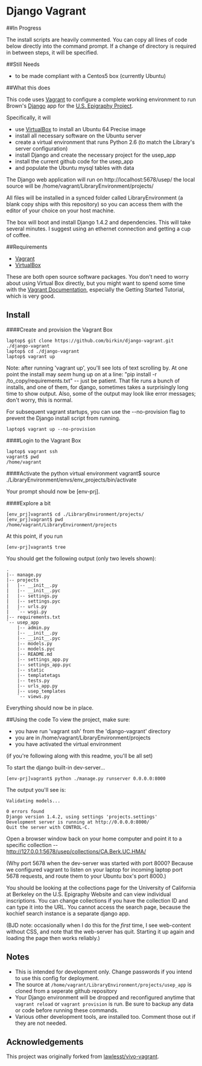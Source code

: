 # Django Vagrant

##In Progress

The install scripts are heavily commented.  You can copy all lines of code below directly into the command prompt.  If a change of directory is required in between steps, it will be specified.

##Still Needs
- to be made compliant with a Centos5 box (currently Ubuntu)

##What this does

This code uses [Vagrant](http://www.vagrantup.com/) to configure a complete working environment to run Brown's [Django](http://djangoproject.org) app for the [U.S. Epigraphy Project](http://library.brown.edu/projects/usep/collections/).

Specifically, it will

- use [VirtualBox](https://www.virtualbox.org/) to install an Ubuntu 64 Precise image
- install all necessary software on the Ubuntu server
- create a virtual environment that runs Python 2.6 (to match the Library's server configuration)
- install Django and create the necessary project for the usep_app
- install the current github code for the usep_app
- and populate the Ubuntu mysql tables with data

The Django web application will run on http://localhost:5678/usep/ the local source will be /home/vagrant/LibraryEnvironment/projects/

All files will be installed in a synced folder called LibraryEnvironment (a blank copy ships with this repository) so you can access them with the editor of your choice on your host machine.

The box will boot and install Django 1.4.2 and dependencies.  This will take several minutes.  I suggest using an ethernet connection and getting a cup of coffee.

##Requirements

- [Vagrant](http://www.vagrantup.com/)
- [VirtualBox](https://www.virtualbox.org/)

These are both open source software packages.  You don't need to worry about using Virtual Box directly, but you might want to spend some time with the [Vagrant Documentation](http://docs.vagrantup.com/v2/), especially the Getting Started Tutorial, which is very good.

## Install

####Create and provision the Vagrant Box

    laptop$ git clone https://github.com/birkin/django-vagrant.git ./django-vagrant
    laptop$ cd ./django-vagrant
    laptop$ vagrant up

Note: after running 'vagrant up', you'll see lots of text scrolling by. At one point the install may _seem_ hung up on at a line: "pip install -r /to_copy/requirements.txt" -- just be patient. That file runs a bunch of installs, and one of them, for django, sometimes takes a surprisingly long time to show output. Also, some of the output may look like error messages; don't worry, this is normal.

For subsequent vagrant startups, you can use the --no-provision flag to prevent the Django install script from running.

    laptop$ vagrant up --no-provision

####Login to the Vagrant Box

    laptop$ vagrant ssh
    vagrant$ pwd
    /home/vagrant

####Activate the python virtual environment
    vagrant$ source ./LibraryEnvironment/envs/env_projects/bin/activate

Your prompt should now be [env-prj].

####Explore a bit

    [env_prj]vagrant$ cd ./LibraryEnvironment/projects/
    [env_prj]vagrant$ pwd
    /home/vagrant/LibraryEnvironment/projects

At this point, if you run

    [env-prj]vagrant$ tree

 You should get the following output (only two levels shown):

    .
    |-- manage.py
    |-- projects
    |   |-- __init__.py
    |   |-- __init__.pyc
    |   |-- settings.py
    |   |-- settings.pyc
    |   |-- urls.py
    |   `-- wsgi.py
    |-- requirements.txt
    `-- usep_app
        |-- admin.py
        |-- __init__.py
        |-- __init__.pyc
        |-- models.py
        |-- models.pyc
        |-- README.md
        |-- settings_app.py
        |-- settings_app.pyc
        |-- static
        |-- templatetags
        |-- tests.py
        |-- urls_app.py
        |-- usep_templates
        `-- views.py

Everything should now be in place.

##Using the code
To view the project, make sure:

- you have run 'vagrant ssh' from the 'django-vagrant' directory
- you are in /home/vagrant/LibraryEnvironment/projects
- you have activated the virtual environment

(if you're following along with this readme, you'll be all set)

To start the django built-in dev-server...

    [env-prj]vagrant$ python ./manage.py runserver 0.0.0.0:8000

The output you'll see is:

    Validating models...

    0 errors found
    Django version 1.4.2, using settings 'projects.settings'
    Development server is running at http://0.0.0.0:8000/
    Quit the server with CONTROL-C.

Open a browser window back on your home computer and point it to a specific collection -- http://127.0.0.1:5678/usep/collections/CA.Berk.UC.HMA/

(Why port 5678 when the dev-server was started with port 8000? Because we configured vagrant to listen on your laptop for incoming laptop port 5678 requests, and route them to your Ubuntu box's port 8000.)

You should be looking at the collections page for the University of California at Berkeley on the U.S. Epigraphy Website and can view individual inscriptions.  You can change collections if you have the collection ID and can type it into the URL. You cannot access the search page, because the kochief search instance is a separate django app.

(BJD note: occasionally when I do this for the _first_ time, I see web-content without CSS, and note that the web-server has quit. Starting it up again and loading the page then works reliably.)

## Notes
 * This is intended for development only.  Change passwords if you intend to use this config for deployment.
 * The source at `/home/vagrant/LibraryEnvironment/projects/usep_app` is cloned from a seperate github repository
 * Your Django environment will be dropped and reconfigured anytime that `vagrant reload` or `vagrant provision` is run.  Be sure to backup any data or code before running these commands.
 * Various other development tools, are installed too.  Comment those out if they are not needed.

## Acknowledgements
This project was originally forked from [lawlesst/vivo-vagrant](https://github.com/lawlesst/vivo-vagrant).
